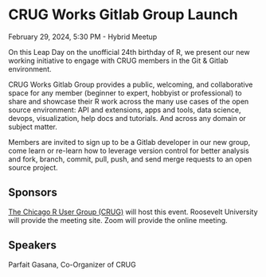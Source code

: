 
# CRUG Works Gitlab Group Launch

February 29, 2024, 5:30 PM - Hybrid Meetup

On this Leap Day on the unofficial 24th birthday of R, we present our new working initiative to engage with CRUG members in the Git & Gitlab environment.

CRUG Works Gitlab Group provides a public, welcoming, and collaborative space for any member (beginner to expert, hobbyist or professional) to share and showcase their R work across the many use cases of the open source environment: API and extensions, apps and tools, data science, devops, visualization, help docs and tutorials. And across any domain or subject matter.

Members are invited to sign up to be a Gitlab developer in our new group, come learn or re-learn how to leverage version control for better analysis and fork, branch, commit, pull, push, and send merge requests to an open source project.

## Sponsors

[The Chicago R User Group (CRUG)](https://www.meetup.com/chicago-r-user-group/) will host this event. Roosevelt University will provide the meeting site. Zoom will provide the online meeting.

## Speakers

Parfait Gasana, Co-Organizer of CRUG
